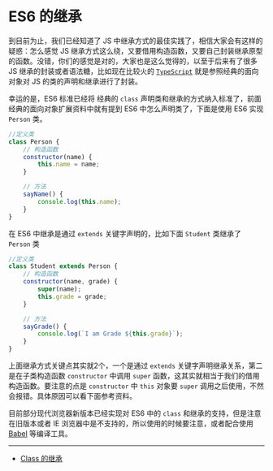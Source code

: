 # ES6 的继承

到目前为止，我们已经知道了 JS 中继承方式的最佳实践了，相信大家会有这样的疑惑：怎么感觉 JS 继承方式这么绕，又要借用构造函数，又要自己封装继承原型的函数。没错，你们的感觉是对的，大家也是这么觉得的，以至于后来有了很多 JS 继承的封装或者语法糖，比如现在比较火的 [`TypeScript`](https://www.typescriptlang.org/) 就是参照经典的面向对象对 JS 的类的声明和继承进行了封装。

幸运的是，ES6 标准已经将 经典的 `class` 声明类和继承的方式纳入标准了，前面经典的面向对象扩展资料中就有提到 ES6 中怎么声明类了，下面是使用 ES6 实现 `Person` 类。

```js
//定义类
class Person {
    // 构造函数
    constructor(name) {
        this.name = name;
    }

    // 方法
    sayName() {
        console.log(this.name);
    }
}
```

在 ES6 中继承是通过 `extends` 关键字声明的，比如下面 `Student` 类继承了 `Person` 类

```js
//定义类
class Student extends Person {
    // 构造函数
    constructor(name, grade) {
        super(name);
        this.grade = grade;
    }

    // 方法
    sayGrade() {
        console.log(`I am Grade ${this.grade}`);
    }
}
```

上面继承方式关键点其实就2个，一个是通过 `extends` 关键字声明继承关系，第二是在子类构造函数 `constructor` 中调用 `super` 函数，这其实就相当于我们的借用构造函数。要注意的点是 `constructor` 中 `this` 对象要 `super` 调用之后使用，不然会报错。具体原因可以看下面参考资料。

目前部分现代浏览器新版本已经实现对 ES6 中的 `class` 和继承的支持，但是注意在旧版本或者 IE 浏览器中是不支持的，所以使用的时候要注意，或者配合使用 [Babel](https://babeljs.io/) 等编译工具。

------

- [Class 的继承](http://es6.ruanyifeng.com/#docs/class-extends)